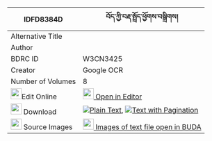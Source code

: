 |IDFD8384D|བོད་ཀྱི་བརྡ་སྤྲོད་ཕྱོགས་བསྒྲིགས། 
| --- | --- 
|Alternative Title |
|Author | 
|BDRC ID | W3CN3425
|Creator | Google OCR
|Number of Volumes| 8
|<img width="25" src="https://img.icons8.com/color/25/000000/edit-property.png">Edit Online| [<img width="25" src="https://avatars.githubusercontent.com/u/45091458?s=200&v=4"> Open in Editor](http://editor.openpecha.org/IDFD8384D)
|<img width="25" src="https://img.icons8.com/fluent/48/000000/download-2.png"/>  Download | [![](https://img.icons8.com/color/20/000000/txt.png)Plain Text](https://github.com/Openpecha/IDFD8384D/releases/download/v2/bo_kyi_datro_chok_drik_plain_IDFD8384D.zip), [![](https://img.icons8.com/color/20/000000/txt.png)Text with Pagination](https://github.com/Openpecha/IDFD8384D/releases/download/v2/bo_kyi_datro_chok_drik_pages_IDFD8384D.zip)
|<img width="25" src="https://img.icons8.com/plasticine/100/000000/pictures-folder.png"/>  Source Images | [<img width="25" src="https://library.bdrc.io/icons/BUDA-small.svg"> Images of text file open in BUDA](https://library.bdrc.io/show/bdr:W3CN3425)